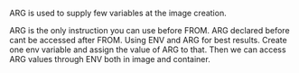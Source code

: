 ARG is used to supply few variables at the image creation.

ARG is the only instruction you can use before FROM. ARG declared before cant be accessed after FROM.
Using ENV and ARG for best results.
Create one env variable and assign the value of ARG to that.
Then we can access ARG values through ENV both in image and container.
